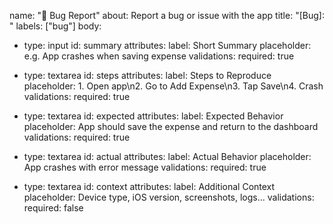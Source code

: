 name: "🐞 Bug Report"
about: Report a bug or issue with the app
title: "[Bug]: "
labels: ["bug"]
body:
  - type: input
    id: summary
    attributes:
      label: Short Summary
      placeholder: e.g. App crashes when saving expense
    validations:
      required: true

  - type: textarea
    id: steps
    attributes:
      label: Steps to Reproduce
      placeholder: 1. Open app\n2. Go to Add Expense\n3. Tap Save\n4. Crash
    validations:
      required: true

  - type: textarea
    id: expected
    attributes:
      label: Expected Behavior
      placeholder: App should save the expense and return to the dashboard
    validations:
      required: true

  - type: textarea
    id: actual
    attributes:
      label: Actual Behavior
      placeholder: App crashes with error message
    validations:
      required: true

  - type: textarea
    id: context
    attributes:
      label: Additional Context
      placeholder: Device type, iOS version, screenshots, logs...
    validations:
      required: false
